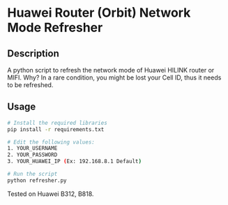 # Huawei Router (Orbit) Network Mode Refresher

## Description
A python script to refresh the network mode of Huawei HILINK router or MIFI. Why? In a rare condition, you might be lost your Cell ID, thus it needs to be refreshed.

## Usage
```bash
# Install the required libraries
pip install -r requirements.txt

# Edit the following values:
1. YOUR_USERNAME
2. YOUR_PASSWORD
3. YOUR_HUAWEI_IP (Ex: 192.168.8.1 Default)

# Run the script
python refresher.py
```

Tested on Huawei B312, B818.